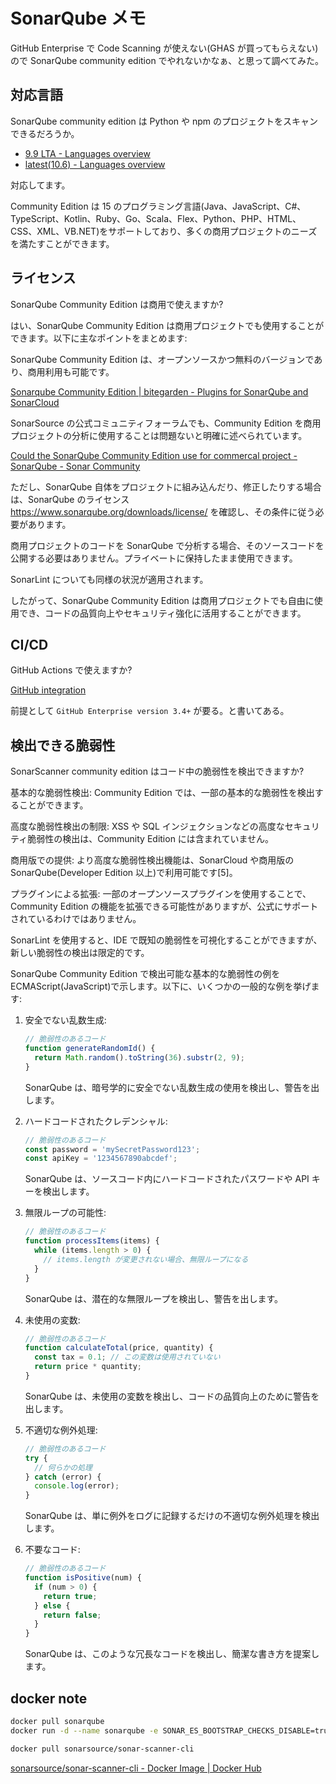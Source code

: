 # SonarQube メモ

GitHub Enterprise で Code Scanning が使えない(GHAS が買ってもらえない)ので SonarQube community edition でやれないかなぁ、と思って調べてみた。

## 対応言語

SonarQube community edition は Python や npm のプロジェクトをスキャンできるだろうか。

- [9.9 LTA - Languages overview](https://docs.sonarsource.com/sonarqube/9.9/analyzing-source-code/languages/overview/)
- [latest(10.6) - Languages overview](https://docs.sonarsource.com/sonarqube/latest/analyzing-source-code/languages/overview/)

対応してます。

Community Edition は 15 のプログラミング言語(Java、JavaScript、C#、TypeScript、Kotlin、Ruby、Go、Scala、Flex、Python、PHP、HTML、CSS、XML、VB.NET)をサポートしており、多くの商用プロジェクトのニーズを満たすことができます。

## ライセンス

SonarQube Community Edition は商用で使えますか?

はい、SonarQube Community Edition は商用プロジェクトでも使用することができます。以下に主なポイントをまとめます:

SonarQube Community Edition は、オープンソースかつ無料のバージョンであり、商用利用も可能です。

[Sonarqube Community Edition | bitegarden - Plugins for SonarQube and SonarCloud](https://www.bitegarden.com/sonarqube-community-edition-and-all-the-plugins-availables)

SonarSource の公式コミュニティフォーラムでも、Community Edition を商用プロジェクトの分析に使用することは問題ないと明確に述べられています。

[Could the SonarQube Community Edition use for commercal project - SonarQube - Sonar Community](https://community.sonarsource.com/t/could-the-sonarqube-community-edition-use-for-commercal-project/19727)

ただし、SonarQube 自体をプロジェクトに組み込んだり、修正したりする場合は、SonarQube のライセンス
<https://www.sonarqube.org/downloads/license/>
を確認し、その条件に従う必要があります。

商用プロジェクトのコードを SonarQube で分析する場合、そのソースコードを公開する必要はありません。プライベートに保持したまま使用できます。

SonarLint についても同様の状況が適用されます。

したがって、SonarQube Community Edition は商用プロジェクトでも自由に使用でき、コードの品質向上やセキュリティ強化に活用することができます。

## CI/CD

GitHub Actions で使えますか?

[GitHub integration](https://docs.sonarsource.com/sonarqube/9.9/devops-platform-integration/github-integration/)

前提として `GitHub Enterprise version 3.4+` が要る。と書いてある。

## 検出できる脆弱性

SonarScanner community edition はコード中の脆弱性を検出できますか?

基本的な脆弱性検出: Community Edition では、一部の基本的な脆弱性を検出することができます。

高度な脆弱性検出の制限: XSS や SQL インジェクションなどの高度なセキュリティ脆弱性の検出は、Community Edition には含まれていません。

商用版での提供: より高度な脆弱性検出機能は、SonarCloud や商用版の SonarQube(Developer Edition 以上)で利用可能です[5]。

プラグインによる拡張: 一部のオープンソースプラグインを使用することで、Community Edition の機能を拡張できる可能性がありますが、公式にサポートされているわけではありません。

SonarLint を使用すると、IDE で既知の脆弱性を可視化することができますが、新しい脆弱性の検出は限定的です。

SonarQube Community Edition で検出可能な基本的な脆弱性の例を ECMAScript(JavaScript)で示します。以下に、いくつかの一般的な例を挙げます:

1. 安全でない乱数生成:

   ```javascript
   // 脆弱性のあるコード
   function generateRandomId() {
     return Math.random().toString(36).substr(2, 9);
   }
   ```

   SonarQube は、暗号学的に安全でない乱数生成の使用を検出し、警告を出します。

2. ハードコードされたクレデンシャル:

   ```javascript
   // 脆弱性のあるコード
   const password = 'mySecretPassword123';
   const apiKey = '1234567890abcdef';
   ```

   SonarQube は、ソースコード内にハードコードされたパスワードや API キーを検出します。

3. 無限ループの可能性:

   ```javascript
   // 脆弱性のあるコード
   function processItems(items) {
     while (items.length > 0) {
       // items.length が変更されない場合、無限ループになる
     }
   }
   ```

   SonarQube は、潜在的な無限ループを検出し、警告を出します。

4. 未使用の変数:

   ```javascript
   // 脆弱性のあるコード
   function calculateTotal(price, quantity) {
     const tax = 0.1; // この変数は使用されていない
     return price * quantity;
   }
   ```

   SonarQube は、未使用の変数を検出し、コードの品質向上のために警告を出します。

5. 不適切な例外処理:

   ```javascript
   // 脆弱性のあるコード
   try {
     // 何らかの処理
   } catch (error) {
     console.log(error);
   }
   ```

   SonarQube は、単に例外をログに記録するだけの不適切な例外処理を検出します。

6. 不要なコード:

   ```javascript
   // 脆弱性のあるコード
   function isPositive(num) {
     if (num > 0) {
       return true;
     } else {
       return false;
     }
   }
   ```

   SonarQube は、このような冗長なコードを検出し、簡潔な書き方を提案します。

## docker note

```sh
docker pull sonarqube
docker run -d --name sonarqube -e SONAR_ES_BOOTSTRAP_CHECKS_DISABLE=true -p 9000:9000 sonarqube

docker pull sonarsource/sonar-scanner-cli
```

[sonarsource/sonar-scanner-cli - Docker Image | Docker Hub](https://hub.docker.com/r/sonarsource/sonar-scanner-cli)
